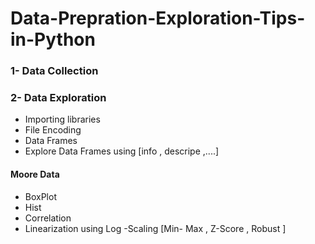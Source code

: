 # Data-Prepration-Exploration-Tips-in-Python

### 1- Data Collection 
### 2- Data Exploration
- Importing libraries
- File Encoding
- Data Frames 
- Explore Data Frames using [info , descripe ,....]
#### Moore Data
- BoxPlot
- Hist
- Correlation 
- Linearization using Log
-Scaling [Min- Max , Z-Score , Robust ]



